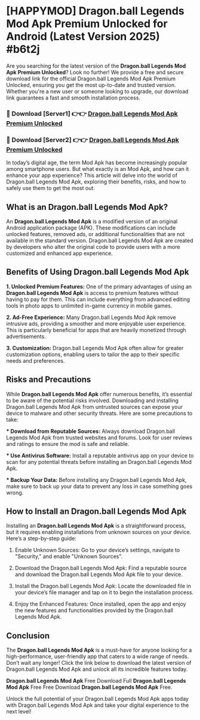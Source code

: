 # [HAPPYMOD] Dragon.ball Legends Mod Apk Premium Unlocked for Android (Latest Version 2025) #b6t2j

Are you searching for the latest version of the <strong>Dragon.ball Legends Mod Apk Premium Unlocked</strong>? Look no further! We provide a free and secure download link for the official Dragon.ball Legends Mod Apk Premium Unlocked, ensuring you get the most up-to-date and trusted version. Whether you're a new user or someone looking to upgrade, our download link guarantees a fast and smooth installation process.


<h3>🔴 Download [Server1] 👉👉 <a href="https://appsnew.pages.dev?q=Dragon.ball+Legends+Mod+Apk">Dragon.ball Legends Mod Apk Premium Unlocked</a></h3>

<h3>🔴 Download [Server2] 👉👉 <a href="https://appsnew.pages.dev?q=Dragon.ball+Legends+Mod+Apk">Dragon.ball Legends Mod Apk Premium Unlocked</a></h3>


In today’s digital age, the term Mod Apk has become increasingly popular among smartphone users. But what exactly is an Mod Apk, and how can it enhance your app experience? This article will delve into the world of Dragon.ball Legends Mod Apk, exploring their benefits, risks, and how to safely use them to get the most out.


<h2>What is an Dragon.ball Legends Mod Apk?</h2>

An <strong>Dragon.ball Legends Mod Apk</strong> is a modified version of an original Android application package (APK). These modifications can include unlocked features, removed ads, or additional functionalities that are not available in the standard version. Dragon.ball Legends Mod Apk are created by developers who alter the original code to provide users with a more customized and enhanced app experience.


<h2>Benefits of Using Dragon.ball Legends Mod Apk</h2>

<strong> 1. Unlocked Premium Features:</strong> One of the primary advantages of using an <strong>Dragon.ball Legends Mod Apk</strong> is access to premium features without having to pay for them. This can include everything from advanced editing tools in photo apps to unlimited in-game currency in mobile games.

<strong> 2. Ad-Free Experience:</strong> Many Dragon.ball Legends Mod Apk remove intrusive ads, providing a smoother and more enjoyable user experience. This is particularly beneficial for apps that are heavily monetized through advertisements.

<strong> 3. Customization:</strong> Dragon.ball Legends Mod Apk often allow for greater customization options, enabling users to tailor the app to their specific needs and preferences.


<h2>Risks and Precautions</h2>

While <strong>Dragon.ball Legends Mod Apk</strong> offer numerous benefits, it’s essential to be aware of the potential risks involved. Downloading and installing Dragon.ball Legends Mod Apk from untrusted sources can expose your device to malware and other security threats. Here are some precautions to take:

<strong> * Download from Reputable Sources:</strong> Always download Dragon.ball Legends Mod Apk from trusted websites and forums. Look for user reviews and ratings to ensure the mod is safe and reliable.

<strong> * Use Antivirus Software:</strong> Install a reputable antivirus app on your device to scan for any potential threats before installing an Dragon.ball Legends Mod Apk.

<strong> * Backup Your Data:</strong> Before installing any Dragon.ball Legends Mod Apk, make sure to back up your data to prevent any loss in case something goes wrong.


<h2>How to Install an Dragon.ball Legends Mod Apk</h2>

Installing an <strong>Dragon.ball Legends Mod Apk</strong> is a straightforward process, but it requires enabling installations from unknown sources on your device. Here’s a step-by-step guide:

 1. Enable Unknown Sources: Go to your device’s settings, navigate to "Security," and enable "Unknown Sources".

 2. Download the Dragon.ball Legends Mod Apk: Find a reputable source and download the Dragon.ball Legends Mod Apk file to your device.

 3. Install the Dragon.ball Legends Mod Apk: Locate the downloaded file in your device’s file manager and tap on it to begin the installation process.

 4. Enjoy the Enhanced Features: Once installed, open the app and enjoy the new features and functionalities provided by the Dragon.ball Legends Mod Apk.


<h2><strong>Conclusion</strong></h2>

The <strong>Dragon.ball Legends Mod Apk</strong> is a must-have for anyone looking for a high-performance, user-friendly app that caters to a wide range of needs. Don’t wait any longer! Click the link below to download the latest version of Dragon.ball Legends Mod Apk and unlock all its incredible features today.

<strong>Dragon.ball Legends Mod Apk</strong> Free Download Full <strong>Dragon.ball Legends Mod Apk</strong> Free Free Download <strong>Dragon.ball Legends Mod Apk</strong> Free.

Unlock the full potential of your Dragon.ball Legends Mod Apk apps today with Dragon.ball Legends Mod Apk and take your digital experience to the next level!